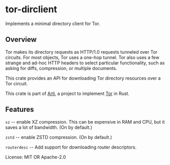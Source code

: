 # tor-dirclient

Implements a minimal directory client for Tor.

## Overview

Tor makes its directory requests as HTTP/1.0 requests tunneled over
Tor circuits.  For most objects, Tor uses a one-hop tunnel.  Tor
also uses a few strange and ad-hoc HTTP headers to select
particular functionality, such as asking for diffs, compression,
or multiple documents.

This crate provides an API for downloading Tor directory resources
over a Tor circuit.

This crate is part of
[Arti](https://gitlab.torproject.org/tpo/core/arti/), a project to
implement [Tor](https://www.torproject.org/) in Rust.

## Features

`xz` -- enable XZ compression.  This can be expensive in RAM and CPU,
but it saves a lot of bandwidth.  (On by default.)

`zstd` -- enable ZSTD compression.  (On by default.)

`routerdesc` -- Add support for downloading router descriptors.

License: MIT OR Apache-2.0
